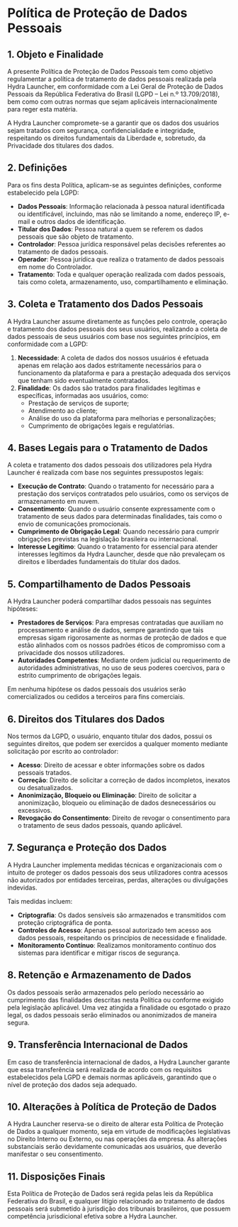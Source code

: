 # Política de Proteção de Dados Pessoais

## 1. Objeto e Finalidade

A presente Política de Proteção de Dados Pessoais tem como objetivo regulamentar a política de tratamento de dados pessoais realizada pela Hydra Launcher, em conformidade com a Lei Geral de Proteção de Dados Pessoais da República Federativa do Brasil (LGPD – Lei n.º 13.709/2018), bem como com outras normas que sejam aplicáveis internacionalmente para reger esta matéria.

A Hydra Launcher compromete-se a garantir que os dados dos usuários sejam tratados com segurança, confidencialidade e integridade, respeitando os direitos fundamentais da Liberdade e, sobretudo, da Privacidade dos titulares dos dados.

## 2. Definições

Para os fins desta Política, aplicam-se as seguintes definições, conforme estabelecido pela LGPD:

- **Dados Pessoais**: Informação relacionada à pessoa natural identificada ou identificável, incluindo, mas não se limitando a nome, endereço IP, e-mail e outros dados de identificação.
- **Titular dos Dados**: Pessoa natural a quem se referem os dados pessoais que são objeto de tratamento.
- **Controlador**: Pessoa jurídica responsável pelas decisões referentes ao tratamento de dados pessoais.
- **Operador**: Pessoa jurídica que realiza o tratamento de dados pessoais em nome do Controlador.
- **Tratamento**: Toda e qualquer operação realizada com dados pessoais, tais como coleta, armazenamento, uso, compartilhamento e eliminação.

## 3. Coleta e Tratamento dos Dados Pessoais

A Hydra Launcher assume diretamente as funções pelo controle, operação e tratamento dos dados pessoais dos seus usuários, realizando a coleta de dados pessoais de seus usuários com base nos seguintes princípios, em conformidade com a LGPD:

1. **Necessidade**: A coleta de dados dos nossos usuários é efetuada apenas em relação aos dados estritamente necessários para o funcionamento da plataforma e para a prestação adequada dos serviços que tenham sido eventualmente contratados.
2. **Finalidade**: Os dados são tratados para finalidades legítimas e específicas, informadas aos usuários, como:
   - Prestação de serviços de suporte;
   - Atendimento ao cliente;
   - Análise do uso da plataforma para melhorias e personalizações;
   - Cumprimento de obrigações legais e regulatórias.

## 4. Bases Legais para o Tratamento de Dados

A coleta e tratamento dos dados pessoais dos utilizadores pela Hydra Launcher é realizada com base nos seguintes pressupostos legais:

- **Execução de Contrato**: Quando o tratamento for necessário para a prestação dos serviços contratados pelo usuários, como os serviços de armazenamento em nuvem.
- **Consentimento**: Quando o usuário consente expressamente com o tratamento de seus dados para determinadas finalidades, tais como o envio de comunicações promocionais.
- **Cumprimento de Obrigação Legal**: Quando necessário para cumprir obrigações previstas na legislação brasileira ou internacional.
- **Interesse Legítimo**: Quando o tratamento for essencial para atender interesses legítimos da Hydra Launcher, desde que não prevaleçam os direitos e liberdades fundamentais do titular dos dados.

## 5. Compartilhamento de Dados Pessoais

A Hydra Launcher poderá compartilhar dados pessoais nas seguintes hipóteses:

- **Prestadores de Serviços**: Para empresas contratadas que auxiliam no processamento e análise de dados, sempre garantindo que tais empresas sigam rigorosamente as normas de proteção de dados e que estão alinhados com os nossos padrões éticos de compromisso com a privacidade dos nossos utilizadores.
- **Autoridades Competentes**: Mediante ordem judicial ou requerimento de autoridades administrativas, no uso de seus poderes coercivos, para o estrito cumprimento de obrigações legais.

Em nenhuma hipótese os dados pessoais dos usuários serão comercializados ou cedidos a terceiros para fins comerciais.

## 6. Direitos dos Titulares dos Dados

Nos termos da LGPD, o usuário, enquanto titular dos dados, possui os seguintes direitos, que podem ser exercidos a qualquer momento mediante solicitação por escrito ao controlador:

- **Acesso**: Direito de acessar e obter informações sobre os dados pessoais tratados.
- **Correção**: Direito de solicitar a correção de dados incompletos, inexatos ou desatualizados.
- **Anonimização, Bloqueio ou Eliminação**: Direito de solicitar a anonimização, bloqueio ou eliminação de dados desnecessários ou excessivos.
- **Revogação do Consentimento**: Direito de revogar o consentimento para o tratamento de seus dados pessoais, quando aplicável.

## 7. Segurança e Proteção dos Dados

A Hydra Launcher implementa medidas técnicas e organizacionais com o intuito de proteger os dados pessoais dos seus utilizadores contra acessos não autorizados por entidades terceiras, perdas, alterações ou divulgações indevidas.

Tais medidas incluem:

- **Criptografia**: Os dados sensíveis são armazenados e transmitidos com proteção criptográfica de ponta.
- **Controles de Acesso**: Apenas pessoal autorizado tem acesso aos dados pessoais, respeitando os princípios de necessidade e finalidade.
- **Monitoramento Contínuo**: Realizamos monitoramento contínuo dos sistemas para identificar e mitigar riscos de segurança.

## 8. Retenção e Armazenamento de Dados

Os dados pessoais serão armazenados pelo período necessário ao cumprimento das finalidades descritas nesta Política ou conforme exigido pela legislação aplicável. Uma vez atingida a finalidade ou esgotado o prazo legal, os dados pessoais serão eliminados ou anonimizados de maneira segura.

## 9. Transferência Internacional de Dados

Em caso de transferência internacional de dados, a Hydra Launcher garante que essa transferência será realizada de acordo com os requisitos estabelecidos pela LGPD e demais normas aplicáveis, garantindo que o nível de proteção dos dados seja adequado.

## 10. Alterações à Política de Proteção de Dados

A Hydra Launcher reserva-se o direito de alterar esta Política de Proteção de Dados a qualquer momento, seja em virtude de modificações legislativas no Direito Interno ou Externo, ou nas operações da empresa. As alterações substanciais serão devidamente comunicadas aos usuários, que deverão manifestar o seu consentimento.

## 11. Disposições Finais

Esta Política de Proteção de Dados será regida pelas leis da República Federativa do Brasil, e qualquer litígio relacionado ao tratamento de dados pessoais será submetido à jurisdição dos tribunais brasileiros, que possuem competência jurisdicional efetiva sobre a Hydra Launcher.
